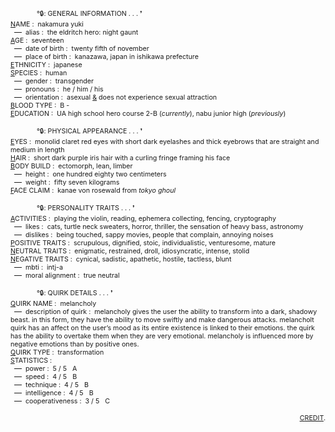 <span style="font-size:8pt">&nbsp; &nbsp; &nbsp; &nbsp; &nbsp; &nbsp; &nbsp; &deg;🔒: GENERAL INFORMATION . . .&nbsp;❜<br />
			<u>N</u>AME :&nbsp; nakamura yuki<br />
			&nbsp; <s>&nbsp; &nbsp; </s>&nbsp; alias :&nbsp; the eldritch hero: night gaunt<br />
			<u>A</u>GE :&nbsp; seventeen<br />
			&nbsp; <s>&nbsp; &nbsp; </s>&nbsp; date of birth :&nbsp; twenty fifth of november<br />
			&nbsp; <s>&nbsp; &nbsp; </s>&nbsp; place of birth :&nbsp; kanazawa, japan in ishikawa prefecture<br />
			<u>E</u>THNICITY :&nbsp; japanese<br />
			<u>S</u>PECIES :&nbsp; human<br />
			&nbsp; <s>&nbsp; &nbsp; </s>&nbsp; gender :&nbsp; transgender<br />
			&nbsp; <s>&nbsp; &nbsp; </s>&nbsp; pronouns :&nbsp; he / him / his<br />
			&nbsp; <s>&nbsp; &nbsp; </s>&nbsp; orientation :&nbsp; asexual&nbsp;<u>&amp;</u>&nbsp;does not experience sexual attraction<br />
			<u>B</u>LOOD TYPE :&nbsp; B -<br />
			<u>E</u>DUCATION :&nbsp; UA high school hero course 2-B (<i>currently</i>), nabu junior high (<i>previously</i>)</span>

   <span style="font-size:8pt">&nbsp; &nbsp; &nbsp; &nbsp; &nbsp; &nbsp; &nbsp; &deg;🔒: PHYSICAL APPEARANCE . . .&nbsp;❜<br />
			<u>E</u>YES :&nbsp; monolid claret red eyes with short dark eyelashes and thick eyebrows that are straight and medium in length<br />
			<u>H</u>AIR :&nbsp; short dark purple iris hair with a curling fringe framing his face<br />
			<u>B</u>ODY BUILD :&nbsp; ectomorph, lean, limber<br />
			&nbsp; <s>&nbsp; &nbsp; </s>&nbsp; height :&nbsp; one hundred eighty two centimeters<br />
			&nbsp; <s>&nbsp; &nbsp; </s>&nbsp; weight :&nbsp; fifty seven kilograms<br />
			<u>F</u>ACE CLAIM :&nbsp; kanae von rosewald from <i>tokyo ghoul</i></span>

   <span style="font-size:8pt">&nbsp; &nbsp; &nbsp; &nbsp; &nbsp; &nbsp; &nbsp; &deg;🔒: PERSONALITY TRAITS . . .&nbsp;❜<br />
			<u>A</u>CTIVITIES :&nbsp; playing the violin, reading, ephemera collecting, fencing, cryptography<br />
			&nbsp; <s>&nbsp; &nbsp; </s>&nbsp; likes :&nbsp; cats, turtle neck sweaters, horror, thriller, the sensation of heavy bass, astronomy<br />
			&nbsp; <s>&nbsp; &nbsp; </s>&nbsp; dislikes :&nbsp; being touched, sappy movies, people that complain, annoying noises<br />
			<u>P</u>OSITIVE TRAITS :&nbsp; scrupulous, dignified, stoic, individualistic, venturesome, mature<br />
			<u>N</u>EUTRAL TRAITS :&nbsp;&nbsp;enigmatic, restrained, droll, idiosyncratic, intense, stolid<br />
			<u>N</u>EGATIVE TRAITS :&nbsp;&nbsp;cynical, sadistic, apathetic, hostile, tactless, blunt<br />
			&nbsp; <s>&nbsp; &nbsp; </s>&nbsp; mbti :&nbsp; intj-a<br />
			&nbsp; <s>&nbsp; &nbsp; </s>&nbsp; moral alignment :&nbsp; true neutral</span>

   <span style="font-size:8pt">&nbsp; &nbsp; &nbsp; &nbsp; &nbsp; &nbsp; &nbsp; &deg;🔒: QUIRK DETAILS . . .&nbsp;❜<br />
			<u>Q</u>UIRK NAME :&nbsp; melancholy<br />
			&nbsp; <s>&nbsp; &nbsp; </s>&nbsp; description of quirk :&nbsp;&nbsp;melancholy gives the user the ability&nbsp;to transform into a dark, shadowy beast. in this form, they have&nbsp;the ability to move swiftly and make dangerous attacks. melancholt quirk has an affect on the user&rsquo;s mood as its entire existence is linked to their&nbsp;emotions. the&nbsp;quirk has the ability to overtake them when they are very emotional. melancholy is influenced more by negative emotions than by positive ones.<br />
			<u>Q</u>UIRK TYPE :&nbsp; transformation<br />
			<u>S</u>TATISTICS :<br />
			&nbsp; <s>&nbsp; &nbsp; </s>&nbsp; power :&nbsp; 5 / 5&nbsp; &nbsp;A<br />
			&nbsp; <s>&nbsp; &nbsp; </s>&nbsp; speed :&nbsp; 4 / 5&nbsp; &nbsp;B<br />
			&nbsp; <s>&nbsp; &nbsp; </s>&nbsp; technique :&nbsp; 4 / 5&nbsp; &nbsp;B<br />
			&nbsp; <s>&nbsp; &nbsp; </s>&nbsp; intelligence :&nbsp; 4 / 5&nbsp; &nbsp;B<br />
			&nbsp; <s>&nbsp; &nbsp; </s>&nbsp; cooperativeness :&nbsp; 3 / 5&nbsp; &nbsp;C</span>
   <div style="text-align:right"><span style="font-size:8pt"><a href="https://www.quotev.com/kleenexbox"><u>C</u>REDIT</a>.</span></div>
